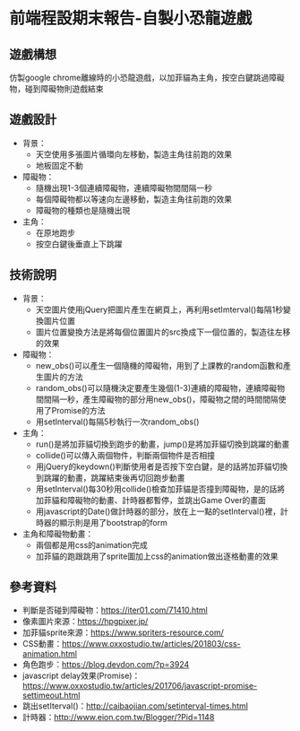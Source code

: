 # 前端程設期末報告-自製小恐龍遊戲

## 遊戲構想
仿製google chrome離線時的小恐龍遊戲，以加菲貓為主角，按空白鍵跳過障礙物，碰到障礙物則遊戲結束

## 遊戲設計
- 背景：
    - 天空使用多張圖片循環向左移動，製造主角往前跑的效果
    - 地板固定不動
- 障礙物：
    - 隨機出現1-3個連續障礙物，連續障礙物間間隔一秒
    - 每個障礙物都以等速向左邊移動，製造主角往前跑的效果
    - 障礙物的種類也是隨機出現
- 主角：
    - 在原地跑步
    - 按空白鍵後垂直上下跳躍

## 技術說明
- 背景：
    - 天空圖片使用jQuery把圖片產生在網頁上，再利用setImterval()每隔1秒變換圖片位置
    - 圖片位置變換方法是將每個位置圖片的src換成下一個位置的，製造往左移的效果
- 障礙物：
    - new_obs()可以產生一個隨機的障礙物，用到了上課教的random函數和產生圖片的方法
    - random_obs()可以隨機決定要產生幾個(1-3)連續的障礙物，連續障礙物間間隔一秒，產生障礙物的部分用new_obs()，障礙物之間的時間間隔使用了Promise的方法
    - 用setInterval()每隔5秒執行一次random_obs()
- 主角：
    - run()是將加菲貓切換到跑步的動畫，jump()是將加菲貓切換到跳躍的動畫
    - collide()可以傳入兩個物件，判斷兩個物件是否相撞
    - 用jQuery的keydown()判斷使用者是否按下空白鍵，是的話將加菲貓切換到跳躍的動畫，跳躍結束後再切回跑步動畫
    - 用setInterval()每30秒用collide()檢查加菲貓是否撞到障礙物，是的話將加菲貓和障礙物的動畫、計時器都暫停，並跳出Game Over的畫面
    - 用javascript的Date()做計時器的部分，放在上一點的setInterval()裡，計時器的顯示則是用了bootstrap的form
- 主角和障礙物動畫：
    - 兩個都是用css的animation完成
    - 加菲貓的跑跟跳用了sprite圖加上css的animation做出逐格動畫的效果

## 參考資料
- 判斷是否碰到障礙物：https://iter01.com/71410.html
- 像素圖片來源：https://hpgpixer.jp/
- 加菲貓sprite來源：https://www.spriters-resource.com/
- CSS動畫：https://www.oxxostudio.tw/articles/201803/css-animation.html
- 角色跑步：https://blog.devdon.com/?p=3924
- javascript delay效果(Promise)：https://www.oxxostudio.tw/articles/201706/javascript-promise-settimeout.html
- 跳出setIterval()：http://caibaojian.com/setinterval-times.html
- 計時器：http://www.eion.com.tw/Blogger/?Pid=1148
